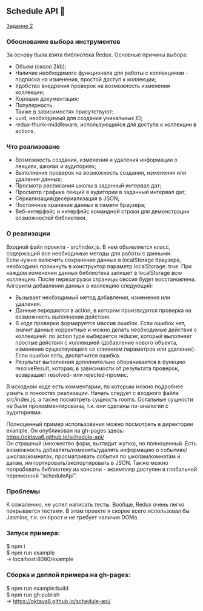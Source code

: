 ## Schedule API 🤘
[Задание 2](https://academy.yandex.ru/events/frontend/shri_msk-2017/)

### Обоснование выбора инструментов
За основу была взята библиотека Redux. Основные причины выбора:
- Объем (около 2kb);
- Наличие необходимого функционала для работы с коллекциями - подписка на изменения, простой доступ к коллекции;
- Удобство внедрения проверок на возможность изменения коллекции;
- Хорошая документация;
- Популярность.  
Также в зависимостях присутствуют:
- uuid, необходимый для создания уникальных ID;
- redux-thunk-middleware, использующийся для доступа к коллекции в actions.

### Что реализовано
- Возможность создания, изменения и удаления информации о лекциях, школах и аудиториях;
- Выполнение проверок на возможность создания, изменения или удаления данных;
- Просмотр расписания школы в заданный интервал дат;
- Просмотр графика лекций в аудитории в заданный интервал дат;
- Сериализация/десериализация в JSON;
- Постоянное хранение данных в памяти браузера;
- Веб-интерфейс и интерфейс командной строки для демонстрации возможностей библиотеки.

### О реализации
Входной файл проекта - src/index.js. В нем объявляется класс, содержащий все необходимые методы для работы с данными.  
Если нужно включить сохранение данных в localStorage браузера, необходимо прокинуть в конструктор параметр localStorage: true. При каждом изменении данных библиотека запишет в localStorage всю коллекцию. После перезагрузки страницы сессия будет восстановлена.  
Алгоритм добавления данных в коллекцию следующий:
- Вызывает необходимый метод добавления, изменения или удаления.
- Данные передаются в action, в котором производится проверка на возможность выполнения действия.
- В ходе проверки формируется массив ошибок. Если ошибок нет, значит данные корректные и можно делать необходимые действия с коллекцией: по action type выбирается reducer, который выполняет простые действия с коллекцией (добавление нового объекта, изменение существующего со слиянием параметров или удаление). Если ошибки есть, диспатчится ошибка.
- Результат выполнения дополнительно оборачивается в функцию resolveResult, которая, в зависимости от результата проверок, возвращает resolved- или rejected-промис.  

В исходном коде есть комментарии, по которым можно подробнее узнать о тонкостях реализации. Начать следует с входного файла src/index.js, а также посмотреть сущность rooms. Остальные сущности не были прокомментированы, т.к. они сделаны по-аналогии с аудиториями. 

Полноценный пример использования можно посмотреть в директории example. Он опубликован на gh-pages здесь: https://oktava6.github.io/schedule-api/  
Он страшный (множество форм, выглядит жутко), но полноценный. Есть возможность добавлять/изменять/удалять информацию о событиях/школах/комнатах, просматривать события по школам/комнатам и датам, импортировать/экспортировать в JSON. Также можно попробовать библиотеку из консоли - экземпляр доступен в глобальной переменной "scheduleApi".

### Проблемы
К сожалению, не успел написать тесты. Вообще, Redux очень легко покрывается тестами. В этом проекте я скорее всего использовал бы Jasmine, т.к. он прост и не требует наличия DOMа.

### Запуск примера:
$ npm i  
$ npm run example  
-> localhost:8080/example

### Сборка и деплой примера на gh-pages:
$ npm run example:build  
$ npm run gh:publish  
-> https://oktava6.github.io/schedule-api/
